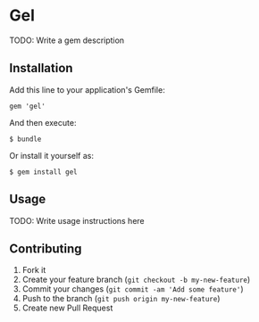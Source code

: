 # Gel

TODO: Write a gem description

## Installation

Add this line to your application's Gemfile:

    gem 'gel'

And then execute:

    $ bundle

Or install it yourself as:

    $ gem install gel

## Usage

TODO: Write usage instructions here

## Contributing

1. Fork it
2. Create your feature branch (`git checkout -b my-new-feature`)
3. Commit your changes (`git commit -am 'Add some feature'`)
4. Push to the branch (`git push origin my-new-feature`)
5. Create new Pull Request
